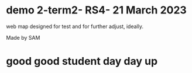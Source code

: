 # demo 2-term2- RS4- 21 March 2023

web map designed for test and for further adjust, ideally.

Made by SAM

# good good student day day up
